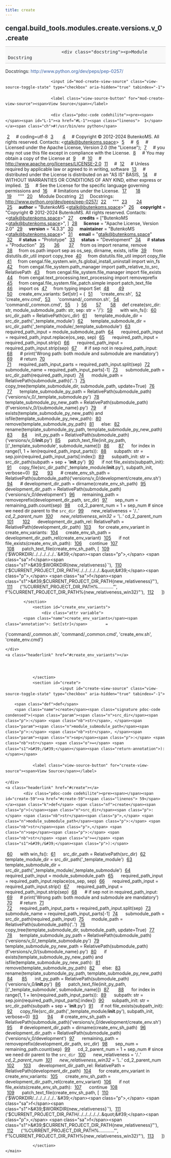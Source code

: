 ```yaml
---
title: create
---
```


<div>
    <main class="pdoc">
            <section class="module-info">
                    <h1 class="modulename">
cengal<wbr>.build_tools<wbr>.modules<wbr>.create<wbr>.versions<wbr>.v_0<wbr>.create    </h1>

                        <div class="docstring"><p>Module Docstring
Docstrings: <a href="http://www.python.org/dev/peps/pep-0257/">http://www.python.org/dev/peps/pep-0257/</a></p>
</div>

                        <input id="mod-create-view-source" class="view-source-toggle-state" type="checkbox" aria-hidden="true" tabindex="-1">

                        <label class="view-source-button" for="mod-create-view-source"><span>View Source</span></label>

                        <div class="pdoc-code codehilite"><pre><span></span><span id="L-1"><a href="#L-1"><span class="linenos">  1</span></a><span class="ch">#!/usr/bin/env python</span>
</span><span id="L-2"><a href="#L-2"><span class="linenos">  2</span></a><span class="c1"># coding=utf-8</span>
</span><span id="L-3"><a href="#L-3"><span class="linenos">  3</span></a>
</span><span id="L-4"><a href="#L-4"><span class="linenos">  4</span></a><span class="c1"># Copyright © 2012-2024 ButenkoMS. All rights reserved. Contacts: &lt;gtalk@butenkoms.space&gt;</span>
</span><span id="L-5"><a href="#L-5"><span class="linenos">  5</span></a><span class="c1"># </span>
</span><span id="L-6"><a href="#L-6"><span class="linenos">  6</span></a><span class="c1"># Licensed under the Apache License, Version 2.0 (the &quot;License&quot;);</span>
</span><span id="L-7"><a href="#L-7"><span class="linenos">  7</span></a><span class="c1"># you may not use this file except in compliance with the License.</span>
</span><span id="L-8"><a href="#L-8"><span class="linenos">  8</span></a><span class="c1"># You may obtain a copy of the License at</span>
</span><span id="L-9"><a href="#L-9"><span class="linenos">  9</span></a><span class="c1"># </span>
</span><span id="L-10"><a href="#L-10"><span class="linenos"> 10</span></a><span class="c1">#     http://www.apache.org/licenses/LICENSE-2.0</span>
</span><span id="L-11"><a href="#L-11"><span class="linenos"> 11</span></a><span class="c1"># </span>
</span><span id="L-12"><a href="#L-12"><span class="linenos"> 12</span></a><span class="c1"># Unless required by applicable law or agreed to in writing, software</span>
</span><span id="L-13"><a href="#L-13"><span class="linenos"> 13</span></a><span class="c1"># distributed under the License is distributed on an &quot;AS IS&quot; BASIS,</span>
</span><span id="L-14"><a href="#L-14"><span class="linenos"> 14</span></a><span class="c1"># WITHOUT WARRANTIES OR CONDITIONS OF ANY KIND, either express or implied.</span>
</span><span id="L-15"><a href="#L-15"><span class="linenos"> 15</span></a><span class="c1"># See the License for the specific language governing permissions and</span>
</span><span id="L-16"><a href="#L-16"><span class="linenos"> 16</span></a><span class="c1"># limitations under the License.</span>
</span><span id="L-17"><a href="#L-17"><span class="linenos"> 17</span></a>
</span><span id="L-18"><a href="#L-18"><span class="linenos"> 18</span></a>
</span><span id="L-19"><a href="#L-19"><span class="linenos"> 19</span></a><span class="sd">&quot;&quot;&quot;</span>
</span><span id="L-20"><a href="#L-20"><span class="linenos"> 20</span></a><span class="sd">Module Docstring</span>
</span><span id="L-21"><a href="#L-21"><span class="linenos"> 21</span></a><span class="sd">Docstrings: http://www.python.org/dev/peps/pep-0257/</span>
</span><span id="L-22"><a href="#L-22"><span class="linenos"> 22</span></a><span class="sd">&quot;&quot;&quot;</span>
</span><span id="L-23"><a href="#L-23"><span class="linenos"> 23</span></a>
</span><span id="L-24"><a href="#L-24"><span class="linenos"> 24</span></a>
</span><span id="L-25"><a href="#L-25"><span class="linenos"> 25</span></a><span class="n">__author__</span> <span class="o">=</span> <span class="s2">&quot;ButenkoMS &lt;gtalk@butenkoms.space&gt;&quot;</span>
</span><span id="L-26"><a href="#L-26"><span class="linenos"> 26</span></a><span class="n">__copyright__</span> <span class="o">=</span> <span class="s2">&quot;Copyright © 2012-2024 ButenkoMS. All rights reserved. Contacts: &lt;gtalk@butenkoms.space&gt;&quot;</span>
</span><span id="L-27"><a href="#L-27"><span class="linenos"> 27</span></a><span class="n">__credits__</span> <span class="o">=</span> <span class="p">[</span><span class="s2">&quot;ButenkoMS &lt;gtalk@butenkoms.space&gt;&quot;</span><span class="p">,</span> <span class="p">]</span>
</span><span id="L-28"><a href="#L-28"><span class="linenos"> 28</span></a><span class="n">__license__</span> <span class="o">=</span> <span class="s2">&quot;Apache License, Version 2.0&quot;</span>
</span><span id="L-29"><a href="#L-29"><span class="linenos"> 29</span></a><span class="n">__version__</span> <span class="o">=</span> <span class="s2">&quot;4.3.3&quot;</span>
</span><span id="L-30"><a href="#L-30"><span class="linenos"> 30</span></a><span class="n">__maintainer__</span> <span class="o">=</span> <span class="s2">&quot;ButenkoMS &lt;gtalk@butenkoms.space&gt;&quot;</span>
</span><span id="L-31"><a href="#L-31"><span class="linenos"> 31</span></a><span class="n">__email__</span> <span class="o">=</span> <span class="s2">&quot;gtalk@butenkoms.space&quot;</span>
</span><span id="L-32"><a href="#L-32"><span class="linenos"> 32</span></a><span class="c1"># __status__ = &quot;Prototype&quot;</span>
</span><span id="L-33"><a href="#L-33"><span class="linenos"> 33</span></a><span class="n">__status__</span> <span class="o">=</span> <span class="s2">&quot;Development&quot;</span>
</span><span id="L-34"><a href="#L-34"><span class="linenos"> 34</span></a><span class="c1"># __status__ = &quot;Production&quot;</span>
</span><span id="L-35"><a href="#L-35"><span class="linenos"> 35</span></a>
</span><span id="L-36"><a href="#L-36"><span class="linenos"> 36</span></a>
</span><span id="L-37"><a href="#L-37"><span class="linenos"> 37</span></a><span class="kn">from</span> <span class="nn">os</span> <span class="kn">import</span> <span class="n">rename</span><span class="p">,</span> <span class="n">remove</span>
</span><span id="L-38"><a href="#L-38"><span class="linenos"> 38</span></a><span class="kn">from</span> <span class="nn">os.path</span> <span class="kn">import</span> <span class="n">sep</span> <span class="k">as</span> <span class="n">os_sep</span><span class="p">,</span> <span class="n">dirname</span><span class="p">,</span> <span class="n">exists</span><span class="p">,</span> <span class="n">isfile</span>
</span><span id="L-39"><a href="#L-39"><span class="linenos"> 39</span></a><span class="kn">from</span> <span class="nn">distutils.dir_util</span> <span class="kn">import</span> <span class="n">copy_tree</span>
</span><span id="L-40"><a href="#L-40"><span class="linenos"> 40</span></a><span class="kn">from</span> <span class="nn">distutils.file_util</span> <span class="kn">import</span> <span class="n">copy_file</span>
</span><span id="L-41"><a href="#L-41"><span class="linenos"> 41</span></a><span class="kn">from</span> <span class="nn">cengal.file_system.win_fs.global_install_uninstall</span> <span class="kn">import</span> <span class="n">win_fs</span>
</span><span id="L-42"><a href="#L-42"><span class="linenos"> 42</span></a><span class="kn">from</span> <span class="nn">cengal.file_system.path_manager</span> <span class="kn">import</span> <span class="n">path_relative_to_src</span><span class="p">,</span> <span class="n">RelativePath</span>
</span><span id="L-43"><a href="#L-43"><span class="linenos"> 43</span></a><span class="kn">from</span> <span class="nn">cengal.file_system.file_manager</span> <span class="kn">import</span> <span class="n">file_exists</span>
</span><span id="L-44"><a href="#L-44"><span class="linenos"> 44</span></a><span class="kn">from</span> <span class="nn">cengal.text_processing.text_processing</span> <span class="kn">import</span> <span class="n">removeprefix</span>
</span><span id="L-45"><a href="#L-45"><span class="linenos"> 45</span></a><span class="kn">from</span> <span class="nn">cengal.file_system.file_patch.simple</span> <span class="kn">import</span> <span class="n">patch_text_file</span>
</span><span id="L-46"><a href="#L-46"><span class="linenos"> 46</span></a><span class="kn">import</span> <span class="nn">os</span>
</span><span id="L-47"><a href="#L-47"><span class="linenos"> 47</span></a><span class="kn">from</span> <span class="nn">typing</span> <span class="kn">import</span> <span class="n">Set</span>
</span><span id="L-48"><a href="#L-48"><span class="linenos"> 48</span></a>
</span><span id="L-49"><a href="#L-49"><span class="linenos"> 49</span></a>
</span><span id="L-50"><a href="#L-50"><span class="linenos"> 50</span></a><span class="n">create_env_variants</span><span class="p">:</span> <span class="n">Set</span><span class="p">[</span><span class="nb">str</span><span class="p">]</span> <span class="o">=</span> <span class="p">{</span>
</span><span id="L-51"><a href="#L-51"><span class="linenos"> 51</span></a>    <span class="s1">&#39;create_env.sh&#39;</span><span class="p">,</span>
</span><span id="L-52"><a href="#L-52"><span class="linenos"> 52</span></a>    <span class="s1">&#39;create_env.cmd&#39;</span><span class="p">,</span>
</span><span id="L-53"><a href="#L-53"><span class="linenos"> 53</span></a>    <span class="s1">&#39;command/_common.sh&#39;</span><span class="p">,</span>
</span><span id="L-54"><a href="#L-54"><span class="linenos"> 54</span></a>    <span class="s1">&#39;command/_common.cmd&#39;</span><span class="p">,</span>
</span><span id="L-55"><a href="#L-55"><span class="linenos"> 55</span></a><span class="p">}</span>
</span><span id="L-56"><a href="#L-56"><span class="linenos"> 56</span></a>
</span><span id="L-57"><a href="#L-57"><span class="linenos"> 57</span></a>
</span><span id="L-58"><a href="#L-58"><span class="linenos"> 58</span></a><span class="k">def</span> <span class="nf">create</span><span class="p">(</span><span class="n">src_dir</span><span class="p">:</span> <span class="nb">str</span><span class="p">,</span> <span class="n">module_submodule_path</span><span class="p">:</span> <span class="nb">str</span><span class="p">,</span> <span class="n">sep</span><span class="p">:</span> <span class="nb">str</span> <span class="o">=</span> <span class="s1">&#39;/&#39;</span><span class="p">):</span>
</span><span id="L-59"><a href="#L-59"><span class="linenos"> 59</span></a>    <span class="k">with</span> <span class="n">win_fs</span><span class="p">():</span>
</span><span id="L-60"><a href="#L-60"><span class="linenos"> 60</span></a>        <span class="n">src_dir_path</span> <span class="o">=</span> <span class="n">RelativePath</span><span class="p">(</span><span class="n">src_dir</span><span class="p">)</span>
</span><span id="L-61"><a href="#L-61"><span class="linenos"> 61</span></a>        <span class="n">template_module_dir</span> <span class="o">=</span> <span class="n">src_dir_path</span><span class="p">(</span><span class="s1">&#39;_template_module&#39;</span><span class="p">)</span>
</span><span id="L-62"><a href="#L-62"><span class="linenos"> 62</span></a>        <span class="n">template_submodule_dir</span> <span class="o">=</span> <span class="n">src_dir_path</span><span class="p">(</span><span class="s1">&#39;_template_module/_template_submodule&#39;</span><span class="p">)</span>
</span><span id="L-63"><a href="#L-63"><span class="linenos"> 63</span></a>        <span class="n">required_path_input</span> <span class="o">=</span> <span class="n">module_submodule_path</span>
</span><span id="L-64"><a href="#L-64"><span class="linenos"> 64</span></a>        <span class="n">required_path_input</span> <span class="o">=</span> <span class="n">required_path_input</span><span class="o">.</span><span class="n">replace</span><span class="p">(</span><span class="n">os_sep</span><span class="p">,</span> <span class="n">sep</span><span class="p">)</span>
</span><span id="L-65"><a href="#L-65"><span class="linenos"> 65</span></a>        <span class="n">required_path_input</span> <span class="o">=</span> <span class="n">required_path_input</span><span class="o">.</span><span class="n">strip</span><span class="p">()</span>
</span><span id="L-66"><a href="#L-66"><span class="linenos"> 66</span></a>        <span class="n">required_path_input</span> <span class="o">=</span> <span class="n">required_path_input</span><span class="o">.</span><span class="n">strip</span><span class="p">(</span><span class="n">sep</span><span class="p">)</span>
</span><span id="L-67"><a href="#L-67"><span class="linenos"> 67</span></a>        <span class="c1"># if sep not in required_path_input:</span>
</span><span id="L-68"><a href="#L-68"><span class="linenos"> 68</span></a>        <span class="c1">#     print(&#39;Wrong path: both module and submodule are mandatory&#39;)</span>
</span><span id="L-69"><a href="#L-69"><span class="linenos"> 69</span></a>        <span class="c1">#     return</span>
</span><span id="L-70"><a href="#L-70"><span class="linenos"> 70</span></a>        
</span><span id="L-71"><a href="#L-71"><span class="linenos"> 71</span></a>        <span class="n">required_path_input_parts</span> <span class="o">=</span> <span class="n">required_path_input</span><span class="o">.</span><span class="n">split</span><span class="p">(</span><span class="n">sep</span><span class="p">)</span>
</span><span id="L-72"><a href="#L-72"><span class="linenos"> 72</span></a>        <span class="n">submodule_name</span> <span class="o">=</span> <span class="n">required_path_input_parts</span><span class="p">[</span><span class="o">-</span><span class="mi">1</span><span class="p">]</span>
</span><span id="L-73"><a href="#L-73"><span class="linenos"> 73</span></a>        <span class="n">submodule_path</span> <span class="o">=</span> <span class="n">src_dir_path</span><span class="p">(</span><span class="n">required_path_input</span><span class="p">)</span>
</span><span id="L-74"><a href="#L-74"><span class="linenos"> 74</span></a>        <span class="n">module_path</span> <span class="o">=</span> <span class="n">RelativePath</span><span class="p">(</span><span class="n">submodule_path</span><span class="p">)(</span><span class="s1">&#39;..&#39;</span><span class="p">)</span>
</span><span id="L-75"><a href="#L-75"><span class="linenos"> 75</span></a>        <span class="n">copy_tree</span><span class="p">(</span><span class="n">template_submodule_dir</span><span class="p">,</span> <span class="n">submodule_path</span><span class="p">,</span> <span class="n">update</span><span class="o">=</span><span class="kc">True</span><span class="p">)</span>
</span><span id="L-76"><a href="#L-76"><span class="linenos"> 76</span></a>
</span><span id="L-77"><a href="#L-77"><span class="linenos"> 77</span></a>        <span class="n">template_submodule_py_path</span> <span class="o">=</span> <span class="n">RelativePath</span><span class="p">(</span><span class="n">submodule_path</span><span class="p">)(</span><span class="s1">&#39;versions/v_0/_template_submodule.py&#39;</span><span class="p">)</span>
</span><span id="L-78"><a href="#L-78"><span class="linenos"> 78</span></a>        <span class="n">template_submodule_py_new_path</span> <span class="o">=</span> <span class="n">RelativePath</span><span class="p">(</span><span class="n">submodule_path</span><span class="p">)(</span><span class="sa">f</span><span class="s1">&#39;versions/v_0/</span><span class="si">{</span><span class="n">submodule_name</span><span class="si">}</span><span class="s1">.py&#39;</span><span class="p">)</span>
</span><span id="L-79"><a href="#L-79"><span class="linenos"> 79</span></a>        <span class="k">if</span> <span class="n">exists</span><span class="p">(</span><span class="n">template_submodule_py_new_path</span><span class="p">)</span> <span class="ow">and</span> <span class="n">isfile</span><span class="p">(</span><span class="n">template_submodule_py_new_path</span><span class="p">):</span>
</span><span id="L-80"><a href="#L-80"><span class="linenos"> 80</span></a>            <span class="n">remove</span><span class="p">(</span><span class="n">template_submodule_py_path</span><span class="p">)</span>
</span><span id="L-81"><a href="#L-81"><span class="linenos"> 81</span></a>        <span class="k">else</span><span class="p">:</span>
</span><span id="L-82"><a href="#L-82"><span class="linenos"> 82</span></a>            <span class="n">rename</span><span class="p">(</span><span class="n">template_submodule_py_path</span><span class="p">,</span> <span class="n">template_submodule_py_new_path</span><span class="p">)</span>
</span><span id="L-83"><a href="#L-83"><span class="linenos"> 83</span></a>
</span><span id="L-84"><a href="#L-84"><span class="linenos"> 84</span></a>        <span class="n">init_py_path</span> <span class="o">=</span> <span class="n">RelativePath</span><span class="p">(</span><span class="n">submodule_path</span><span class="p">)(</span><span class="s1">&#39;versions/v_0/__init__.py&#39;</span><span class="p">)</span>
</span><span id="L-85"><a href="#L-85"><span class="linenos"> 85</span></a>        <span class="n">patch_text_file</span><span class="p">(</span><span class="n">init_py_path</span><span class="p">,</span> <span class="p">[(</span><span class="s1">&#39;_template_submodule&#39;</span><span class="p">,</span> <span class="n">submodule_name</span><span class="p">)])</span>
</span><span id="L-86"><a href="#L-86"><span class="linenos"> 86</span></a>
</span><span id="L-87"><a href="#L-87"><span class="linenos"> 87</span></a>        <span class="k">for</span> <span class="n">index</span> <span class="ow">in</span> <span class="nb">range</span><span class="p">(</span><span class="mi">1</span><span class="p">,</span> <span class="mi">1</span> <span class="o">+</span> <span class="nb">len</span><span class="p">(</span><span class="n">required_path_input_parts</span><span class="p">)):</span>
</span><span id="L-88"><a href="#L-88"><span class="linenos"> 88</span></a>            <span class="n">subpath</span><span class="p">:</span> <span class="nb">str</span> <span class="o">=</span> <span class="n">sep</span><span class="o">.</span><span class="n">join</span><span class="p">(</span><span class="n">required_path_input_parts</span><span class="p">[:</span><span class="n">index</span><span class="p">])</span>
</span><span id="L-89"><a href="#L-89"><span class="linenos"> 89</span></a>            <span class="n">subpath_init</span><span class="p">:</span> <span class="nb">str</span> <span class="o">=</span> <span class="n">src_dir_path</span><span class="p">(</span><span class="n">subpath</span> <span class="o">+</span> <span class="n">sep</span> <span class="o">+</span> <span class="s1">&#39;__init__.py&#39;</span><span class="p">)</span>
</span><span id="L-90"><a href="#L-90"><span class="linenos"> 90</span></a>            <span class="k">if</span> <span class="ow">not</span> <span class="n">file_exists</span><span class="p">(</span><span class="n">subpath_init</span><span class="p">):</span>
</span><span id="L-91"><a href="#L-91"><span class="linenos"> 91</span></a>                <span class="n">copy_file</span><span class="p">(</span><span class="n">src_dir_path</span><span class="p">(</span><span class="s1">&#39;_template_module/__init__.py&#39;</span><span class="p">),</span> <span class="n">subpath_init</span><span class="p">,</span> <span class="n">verbose</span><span class="o">=</span><span class="mi">0</span><span class="p">)</span>
</span><span id="L-92"><a href="#L-92"><span class="linenos"> 92</span></a>
</span><span id="L-93"><a href="#L-93"><span class="linenos"> 93</span></a>        <span class="c1"># create_env_sh_path = RelativePath(submodule_path)(&#39;versions/v_0/development/create_env.sh&#39;)</span>
</span><span id="L-94"><a href="#L-94"><span class="linenos"> 94</span></a>        <span class="c1"># development_dir_path = dirname(create_env_sh_path)</span>
</span><span id="L-95"><a href="#L-95"><span class="linenos"> 95</span></a>        <span class="n">development_dir_path</span> <span class="o">=</span> <span class="n">RelativePath</span><span class="p">(</span><span class="n">submodule_path</span><span class="p">)(</span><span class="s1">&#39;versions/v_0/development&#39;</span><span class="p">)</span>
</span><span id="L-96"><a href="#L-96"><span class="linenos"> 96</span></a>        <span class="n">remaining_path</span> <span class="o">=</span> <span class="n">removeprefix</span><span class="p">(</span><span class="n">development_dir_path</span><span class="p">,</span> <span class="n">src_dir</span><span class="p">)</span>
</span><span id="L-97"><a href="#L-97"><span class="linenos"> 97</span></a>        <span class="n">sep_num</span> <span class="o">=</span> <span class="n">remaining_path</span><span class="o">.</span><span class="n">count</span><span class="p">(</span><span class="n">sep</span><span class="p">)</span>
</span><span id="L-98"><a href="#L-98"><span class="linenos"> 98</span></a>        <span class="n">cd_2_parent_num</span> <span class="o">=</span> <span class="mi">1</span> <span class="o">+</span> <span class="n">sep_num</span>  <span class="c1"># since we need dir parent to the `src_dir`</span>
</span><span id="L-99"><a href="#L-99"><span class="linenos"> 99</span></a>        <span class="n">new_relativeness</span> <span class="o">=</span> <span class="s1">&#39;/..&#39;</span> <span class="o">*</span> <span class="n">cd_2_parent_num</span>
</span><span id="L-100"><a href="#L-100"><span class="linenos">100</span></a>        <span class="n">new_relativeness_win32</span> <span class="o">=</span> <span class="s1">&#39;</span><span class="se">\\</span><span class="s1">..&#39;</span> <span class="o">*</span> <span class="n">cd_2_parent_num</span>
</span><span id="L-101"><a href="#L-101"><span class="linenos">101</span></a>
</span><span id="L-102"><a href="#L-102"><span class="linenos">102</span></a>        <span class="n">development_dir_path_rel</span><span class="p">:</span> <span class="n">RelativePath</span> <span class="o">=</span> <span class="n">RelativePath</span><span class="p">(</span><span class="n">development_dir_path</span><span class="p">)</span>
</span><span id="L-103"><a href="#L-103"><span class="linenos">103</span></a>        <span class="k">for</span> <span class="n">create_env_variant</span> <span class="ow">in</span> <span class="n">create_env_variants</span><span class="p">:</span>
</span><span id="L-104"><a href="#L-104"><span class="linenos">104</span></a>            <span class="n">create_env_sh_path</span> <span class="o">=</span> <span class="n">development_dir_path_rel</span><span class="p">(</span><span class="n">create_env_variant</span><span class="p">)</span>
</span><span id="L-105"><a href="#L-105"><span class="linenos">105</span></a>            <span class="k">if</span> <span class="ow">not</span> <span class="n">file_exists</span><span class="p">(</span><span class="n">create_env_sh_path</span><span class="p">):</span>
</span><span id="L-106"><a href="#L-106"><span class="linenos">106</span></a>                <span class="k">continue</span>
</span><span id="L-107"><a href="#L-107"><span class="linenos">107</span></a>            
</span><span id="L-108"><a href="#L-108"><span class="linenos">108</span></a>            <span class="n">patch_text_file</span><span class="p">(</span><span class="n">create_env_sh_path</span><span class="p">,</span> <span class="p">[</span>
</span><span id="L-109"><a href="#L-109"><span class="linenos">109</span></a>                <span class="p">(</span><span class="s1">&#39;$WORKDIR/../../../../../..`&#39;</span><span class="p">,</span> <span class="sa">f</span><span class="s1">&#39;$WORKDIR</span><span class="si">{</span><span class="n">new_relativeness</span><span class="si">}</span><span class="s1">`&#39;</span><span class="p">),</span>
</span><span id="L-110"><a href="#L-110"><span class="linenos">110</span></a>                <span class="p">(</span><span class="s1">&#39;$CURRENT_PROJECT_DIR_PATH/../../../../../..&quot;&#39;</span><span class="p">,</span> <span class="sa">f</span><span class="s1">&#39;$CURRENT_PROJECT_DIR_PATH</span><span class="si">{</span><span class="n">new_relativeness</span><span class="si">}</span><span class="s1">&quot;&#39;</span><span class="p">),</span>
</span><span id="L-111"><a href="#L-111"><span class="linenos">111</span></a>                <span class="p">(</span><span class="s1">&#39;%CURRENT_PROJECT_DIR_PATH%\..\..\..\..\..\..&quot;&#39;</span><span class="p">,</span> <span class="sa">f</span><span class="s1">&#39;%CURRENT_PROJECT_DIR_PATH%</span><span class="si">{</span><span class="n">new_relativeness_win32</span><span class="si">}</span><span class="s1">&quot;&#39;</span><span class="p">),</span>
</span><span id="L-112"><a href="#L-112"><span class="linenos">112</span></a>            <span class="p">])</span>
</span></pre></div>


            </section>
                <section id="create_env_variants">
                    <div class="attr variable">
            <span class="name">create_env_variants</span><span class="annotation">: Set[str]</span>        =
<span class="default_value">{&#39;command/_common.sh&#39;, &#39;command/_common.cmd&#39;, &#39;create_env.sh&#39;, &#39;create_env.cmd&#39;}</span>

        
    </div>
    <a class="headerlink" href="#create_env_variants"></a>
    
    

                </section>
                <section id="create">
                            <input id="create-view-source" class="view-source-toggle-state" type="checkbox" aria-hidden="true" tabindex="-1">
<div class="attr function">
            
        <span class="def">def</span>
        <span class="name">create</span><span class="signature pdoc-code condensed">(<span class="param"><span class="n">src_dir</span><span class="p">:</span> <span class="nb">str</span>, </span><span class="param"><span class="n">module_submodule_path</span><span class="p">:</span> <span class="nb">str</span>, </span><span class="param"><span class="n">sep</span><span class="p">:</span> <span class="nb">str</span> <span class="o">=</span> <span class="s1">&#39;/&#39;</span></span><span class="return-annotation">):</span></span>

                <label class="view-source-button" for="create-view-source"><span>View Source</span></label>

    </div>
    <a class="headerlink" href="#create"></a>
            <div class="pdoc-code codehilite"><pre><span></span><span id="create-59"><a href="#create-59"><span class="linenos"> 59</span></a><span class="k">def</span> <span class="nf">create</span><span class="p">(</span><span class="n">src_dir</span><span class="p">:</span> <span class="nb">str</span><span class="p">,</span> <span class="n">module_submodule_path</span><span class="p">:</span> <span class="nb">str</span><span class="p">,</span> <span class="n">sep</span><span class="p">:</span> <span class="nb">str</span> <span class="o">=</span> <span class="s1">&#39;/&#39;</span><span class="p">):</span>
</span><span id="create-60"><a href="#create-60"><span class="linenos"> 60</span></a>    <span class="k">with</span> <span class="n">win_fs</span><span class="p">():</span>
</span><span id="create-61"><a href="#create-61"><span class="linenos"> 61</span></a>        <span class="n">src_dir_path</span> <span class="o">=</span> <span class="n">RelativePath</span><span class="p">(</span><span class="n">src_dir</span><span class="p">)</span>
</span><span id="create-62"><a href="#create-62"><span class="linenos"> 62</span></a>        <span class="n">template_module_dir</span> <span class="o">=</span> <span class="n">src_dir_path</span><span class="p">(</span><span class="s1">&#39;_template_module&#39;</span><span class="p">)</span>
</span><span id="create-63"><a href="#create-63"><span class="linenos"> 63</span></a>        <span class="n">template_submodule_dir</span> <span class="o">=</span> <span class="n">src_dir_path</span><span class="p">(</span><span class="s1">&#39;_template_module/_template_submodule&#39;</span><span class="p">)</span>
</span><span id="create-64"><a href="#create-64"><span class="linenos"> 64</span></a>        <span class="n">required_path_input</span> <span class="o">=</span> <span class="n">module_submodule_path</span>
</span><span id="create-65"><a href="#create-65"><span class="linenos"> 65</span></a>        <span class="n">required_path_input</span> <span class="o">=</span> <span class="n">required_path_input</span><span class="o">.</span><span class="n">replace</span><span class="p">(</span><span class="n">os_sep</span><span class="p">,</span> <span class="n">sep</span><span class="p">)</span>
</span><span id="create-66"><a href="#create-66"><span class="linenos"> 66</span></a>        <span class="n">required_path_input</span> <span class="o">=</span> <span class="n">required_path_input</span><span class="o">.</span><span class="n">strip</span><span class="p">()</span>
</span><span id="create-67"><a href="#create-67"><span class="linenos"> 67</span></a>        <span class="n">required_path_input</span> <span class="o">=</span> <span class="n">required_path_input</span><span class="o">.</span><span class="n">strip</span><span class="p">(</span><span class="n">sep</span><span class="p">)</span>
</span><span id="create-68"><a href="#create-68"><span class="linenos"> 68</span></a>        <span class="c1"># if sep not in required_path_input:</span>
</span><span id="create-69"><a href="#create-69"><span class="linenos"> 69</span></a>        <span class="c1">#     print(&#39;Wrong path: both module and submodule are mandatory&#39;)</span>
</span><span id="create-70"><a href="#create-70"><span class="linenos"> 70</span></a>        <span class="c1">#     return</span>
</span><span id="create-71"><a href="#create-71"><span class="linenos"> 71</span></a>        
</span><span id="create-72"><a href="#create-72"><span class="linenos"> 72</span></a>        <span class="n">required_path_input_parts</span> <span class="o">=</span> <span class="n">required_path_input</span><span class="o">.</span><span class="n">split</span><span class="p">(</span><span class="n">sep</span><span class="p">)</span>
</span><span id="create-73"><a href="#create-73"><span class="linenos"> 73</span></a>        <span class="n">submodule_name</span> <span class="o">=</span> <span class="n">required_path_input_parts</span><span class="p">[</span><span class="o">-</span><span class="mi">1</span><span class="p">]</span>
</span><span id="create-74"><a href="#create-74"><span class="linenos"> 74</span></a>        <span class="n">submodule_path</span> <span class="o">=</span> <span class="n">src_dir_path</span><span class="p">(</span><span class="n">required_path_input</span><span class="p">)</span>
</span><span id="create-75"><a href="#create-75"><span class="linenos"> 75</span></a>        <span class="n">module_path</span> <span class="o">=</span> <span class="n">RelativePath</span><span class="p">(</span><span class="n">submodule_path</span><span class="p">)(</span><span class="s1">&#39;..&#39;</span><span class="p">)</span>
</span><span id="create-76"><a href="#create-76"><span class="linenos"> 76</span></a>        <span class="n">copy_tree</span><span class="p">(</span><span class="n">template_submodule_dir</span><span class="p">,</span> <span class="n">submodule_path</span><span class="p">,</span> <span class="n">update</span><span class="o">=</span><span class="kc">True</span><span class="p">)</span>
</span><span id="create-77"><a href="#create-77"><span class="linenos"> 77</span></a>
</span><span id="create-78"><a href="#create-78"><span class="linenos"> 78</span></a>        <span class="n">template_submodule_py_path</span> <span class="o">=</span> <span class="n">RelativePath</span><span class="p">(</span><span class="n">submodule_path</span><span class="p">)(</span><span class="s1">&#39;versions/v_0/_template_submodule.py&#39;</span><span class="p">)</span>
</span><span id="create-79"><a href="#create-79"><span class="linenos"> 79</span></a>        <span class="n">template_submodule_py_new_path</span> <span class="o">=</span> <span class="n">RelativePath</span><span class="p">(</span><span class="n">submodule_path</span><span class="p">)(</span><span class="sa">f</span><span class="s1">&#39;versions/v_0/</span><span class="si">{</span><span class="n">submodule_name</span><span class="si">}</span><span class="s1">.py&#39;</span><span class="p">)</span>
</span><span id="create-80"><a href="#create-80"><span class="linenos"> 80</span></a>        <span class="k">if</span> <span class="n">exists</span><span class="p">(</span><span class="n">template_submodule_py_new_path</span><span class="p">)</span> <span class="ow">and</span> <span class="n">isfile</span><span class="p">(</span><span class="n">template_submodule_py_new_path</span><span class="p">):</span>
</span><span id="create-81"><a href="#create-81"><span class="linenos"> 81</span></a>            <span class="n">remove</span><span class="p">(</span><span class="n">template_submodule_py_path</span><span class="p">)</span>
</span><span id="create-82"><a href="#create-82"><span class="linenos"> 82</span></a>        <span class="k">else</span><span class="p">:</span>
</span><span id="create-83"><a href="#create-83"><span class="linenos"> 83</span></a>            <span class="n">rename</span><span class="p">(</span><span class="n">template_submodule_py_path</span><span class="p">,</span> <span class="n">template_submodule_py_new_path</span><span class="p">)</span>
</span><span id="create-84"><a href="#create-84"><span class="linenos"> 84</span></a>
</span><span id="create-85"><a href="#create-85"><span class="linenos"> 85</span></a>        <span class="n">init_py_path</span> <span class="o">=</span> <span class="n">RelativePath</span><span class="p">(</span><span class="n">submodule_path</span><span class="p">)(</span><span class="s1">&#39;versions/v_0/__init__.py&#39;</span><span class="p">)</span>
</span><span id="create-86"><a href="#create-86"><span class="linenos"> 86</span></a>        <span class="n">patch_text_file</span><span class="p">(</span><span class="n">init_py_path</span><span class="p">,</span> <span class="p">[(</span><span class="s1">&#39;_template_submodule&#39;</span><span class="p">,</span> <span class="n">submodule_name</span><span class="p">)])</span>
</span><span id="create-87"><a href="#create-87"><span class="linenos"> 87</span></a>
</span><span id="create-88"><a href="#create-88"><span class="linenos"> 88</span></a>        <span class="k">for</span> <span class="n">index</span> <span class="ow">in</span> <span class="nb">range</span><span class="p">(</span><span class="mi">1</span><span class="p">,</span> <span class="mi">1</span> <span class="o">+</span> <span class="nb">len</span><span class="p">(</span><span class="n">required_path_input_parts</span><span class="p">)):</span>
</span><span id="create-89"><a href="#create-89"><span class="linenos"> 89</span></a>            <span class="n">subpath</span><span class="p">:</span> <span class="nb">str</span> <span class="o">=</span> <span class="n">sep</span><span class="o">.</span><span class="n">join</span><span class="p">(</span><span class="n">required_path_input_parts</span><span class="p">[:</span><span class="n">index</span><span class="p">])</span>
</span><span id="create-90"><a href="#create-90"><span class="linenos"> 90</span></a>            <span class="n">subpath_init</span><span class="p">:</span> <span class="nb">str</span> <span class="o">=</span> <span class="n">src_dir_path</span><span class="p">(</span><span class="n">subpath</span> <span class="o">+</span> <span class="n">sep</span> <span class="o">+</span> <span class="s1">&#39;__init__.py&#39;</span><span class="p">)</span>
</span><span id="create-91"><a href="#create-91"><span class="linenos"> 91</span></a>            <span class="k">if</span> <span class="ow">not</span> <span class="n">file_exists</span><span class="p">(</span><span class="n">subpath_init</span><span class="p">):</span>
</span><span id="create-92"><a href="#create-92"><span class="linenos"> 92</span></a>                <span class="n">copy_file</span><span class="p">(</span><span class="n">src_dir_path</span><span class="p">(</span><span class="s1">&#39;_template_module/__init__.py&#39;</span><span class="p">),</span> <span class="n">subpath_init</span><span class="p">,</span> <span class="n">verbose</span><span class="o">=</span><span class="mi">0</span><span class="p">)</span>
</span><span id="create-93"><a href="#create-93"><span class="linenos"> 93</span></a>
</span><span id="create-94"><a href="#create-94"><span class="linenos"> 94</span></a>        <span class="c1"># create_env_sh_path = RelativePath(submodule_path)(&#39;versions/v_0/development/create_env.sh&#39;)</span>
</span><span id="create-95"><a href="#create-95"><span class="linenos"> 95</span></a>        <span class="c1"># development_dir_path = dirname(create_env_sh_path)</span>
</span><span id="create-96"><a href="#create-96"><span class="linenos"> 96</span></a>        <span class="n">development_dir_path</span> <span class="o">=</span> <span class="n">RelativePath</span><span class="p">(</span><span class="n">submodule_path</span><span class="p">)(</span><span class="s1">&#39;versions/v_0/development&#39;</span><span class="p">)</span>
</span><span id="create-97"><a href="#create-97"><span class="linenos"> 97</span></a>        <span class="n">remaining_path</span> <span class="o">=</span> <span class="n">removeprefix</span><span class="p">(</span><span class="n">development_dir_path</span><span class="p">,</span> <span class="n">src_dir</span><span class="p">)</span>
</span><span id="create-98"><a href="#create-98"><span class="linenos"> 98</span></a>        <span class="n">sep_num</span> <span class="o">=</span> <span class="n">remaining_path</span><span class="o">.</span><span class="n">count</span><span class="p">(</span><span class="n">sep</span><span class="p">)</span>
</span><span id="create-99"><a href="#create-99"><span class="linenos"> 99</span></a>        <span class="n">cd_2_parent_num</span> <span class="o">=</span> <span class="mi">1</span> <span class="o">+</span> <span class="n">sep_num</span>  <span class="c1"># since we need dir parent to the `src_dir`</span>
</span><span id="create-100"><a href="#create-100"><span class="linenos">100</span></a>        <span class="n">new_relativeness</span> <span class="o">=</span> <span class="s1">&#39;/..&#39;</span> <span class="o">*</span> <span class="n">cd_2_parent_num</span>
</span><span id="create-101"><a href="#create-101"><span class="linenos">101</span></a>        <span class="n">new_relativeness_win32</span> <span class="o">=</span> <span class="s1">&#39;</span><span class="se">\\</span><span class="s1">..&#39;</span> <span class="o">*</span> <span class="n">cd_2_parent_num</span>
</span><span id="create-102"><a href="#create-102"><span class="linenos">102</span></a>
</span><span id="create-103"><a href="#create-103"><span class="linenos">103</span></a>        <span class="n">development_dir_path_rel</span><span class="p">:</span> <span class="n">RelativePath</span> <span class="o">=</span> <span class="n">RelativePath</span><span class="p">(</span><span class="n">development_dir_path</span><span class="p">)</span>
</span><span id="create-104"><a href="#create-104"><span class="linenos">104</span></a>        <span class="k">for</span> <span class="n">create_env_variant</span> <span class="ow">in</span> <span class="n">create_env_variants</span><span class="p">:</span>
</span><span id="create-105"><a href="#create-105"><span class="linenos">105</span></a>            <span class="n">create_env_sh_path</span> <span class="o">=</span> <span class="n">development_dir_path_rel</span><span class="p">(</span><span class="n">create_env_variant</span><span class="p">)</span>
</span><span id="create-106"><a href="#create-106"><span class="linenos">106</span></a>            <span class="k">if</span> <span class="ow">not</span> <span class="n">file_exists</span><span class="p">(</span><span class="n">create_env_sh_path</span><span class="p">):</span>
</span><span id="create-107"><a href="#create-107"><span class="linenos">107</span></a>                <span class="k">continue</span>
</span><span id="create-108"><a href="#create-108"><span class="linenos">108</span></a>            
</span><span id="create-109"><a href="#create-109"><span class="linenos">109</span></a>            <span class="n">patch_text_file</span><span class="p">(</span><span class="n">create_env_sh_path</span><span class="p">,</span> <span class="p">[</span>
</span><span id="create-110"><a href="#create-110"><span class="linenos">110</span></a>                <span class="p">(</span><span class="s1">&#39;$WORKDIR/../../../../../..`&#39;</span><span class="p">,</span> <span class="sa">f</span><span class="s1">&#39;$WORKDIR</span><span class="si">{</span><span class="n">new_relativeness</span><span class="si">}</span><span class="s1">`&#39;</span><span class="p">),</span>
</span><span id="create-111"><a href="#create-111"><span class="linenos">111</span></a>                <span class="p">(</span><span class="s1">&#39;$CURRENT_PROJECT_DIR_PATH/../../../../../..&quot;&#39;</span><span class="p">,</span> <span class="sa">f</span><span class="s1">&#39;$CURRENT_PROJECT_DIR_PATH</span><span class="si">{</span><span class="n">new_relativeness</span><span class="si">}</span><span class="s1">&quot;&#39;</span><span class="p">),</span>
</span><span id="create-112"><a href="#create-112"><span class="linenos">112</span></a>                <span class="p">(</span><span class="s1">&#39;%CURRENT_PROJECT_DIR_PATH%\..\..\..\..\..\..&quot;&#39;</span><span class="p">,</span> <span class="sa">f</span><span class="s1">&#39;%CURRENT_PROJECT_DIR_PATH%</span><span class="si">{</span><span class="n">new_relativeness_win32</span><span class="si">}</span><span class="s1">&quot;&#39;</span><span class="p">),</span>
</span><span id="create-113"><a href="#create-113"><span class="linenos">113</span></a>            <span class="p">])</span>
</span></pre></div>


    

                </section>
    </main>


<style>pre{line-height:125%;}span.linenos{color:inherit; background-color:transparent; padding-left:5px; padding-right:20px;}.pdoc-code .hll{background-color:#ffffcc}.pdoc-code{background:#f8f8f8;}.pdoc-code .c{color:#3D7B7B; font-style:italic}.pdoc-code .err{border:1px solid #FF0000}.pdoc-code .k{color:#008000; font-weight:bold}.pdoc-code .o{color:#666666}.pdoc-code .ch{color:#3D7B7B; font-style:italic}.pdoc-code .cm{color:#3D7B7B; font-style:italic}.pdoc-code .cp{color:#9C6500}.pdoc-code .cpf{color:#3D7B7B; font-style:italic}.pdoc-code .c1{color:#3D7B7B; font-style:italic}.pdoc-code .cs{color:#3D7B7B; font-style:italic}.pdoc-code .gd{color:#A00000}.pdoc-code .ge{font-style:italic}.pdoc-code .gr{color:#E40000}.pdoc-code .gh{color:#000080; font-weight:bold}.pdoc-code .gi{color:#008400}.pdoc-code .go{color:#717171}.pdoc-code .gp{color:#000080; font-weight:bold}.pdoc-code .gs{font-weight:bold}.pdoc-code .gu{color:#800080; font-weight:bold}.pdoc-code .gt{color:#0044DD}.pdoc-code .kc{color:#008000; font-weight:bold}.pdoc-code .kd{color:#008000; font-weight:bold}.pdoc-code .kn{color:#008000; font-weight:bold}.pdoc-code .kp{color:#008000}.pdoc-code .kr{color:#008000; font-weight:bold}.pdoc-code .kt{color:#B00040}.pdoc-code .m{color:#666666}.pdoc-code .s{color:#BA2121}.pdoc-code .na{color:#687822}.pdoc-code .nb{color:#008000}.pdoc-code .nc{color:#0000FF; font-weight:bold}.pdoc-code .no{color:#880000}.pdoc-code .nd{color:#AA22FF}.pdoc-code .ni{color:#717171; font-weight:bold}.pdoc-code .ne{color:#CB3F38; font-weight:bold}.pdoc-code .nf{color:#0000FF}.pdoc-code .nl{color:#767600}.pdoc-code .nn{color:#0000FF; font-weight:bold}.pdoc-code .nt{color:#008000; font-weight:bold}.pdoc-code .nv{color:#19177C}.pdoc-code .ow{color:#AA22FF; font-weight:bold}.pdoc-code .w{color:#bbbbbb}.pdoc-code .mb{color:#666666}.pdoc-code .mf{color:#666666}.pdoc-code .mh{color:#666666}.pdoc-code .mi{color:#666666}.pdoc-code .mo{color:#666666}.pdoc-code .sa{color:#BA2121}.pdoc-code .sb{color:#BA2121}.pdoc-code .sc{color:#BA2121}.pdoc-code .dl{color:#BA2121}.pdoc-code .sd{color:#BA2121; font-style:italic}.pdoc-code .s2{color:#BA2121}.pdoc-code .se{color:#AA5D1F; font-weight:bold}.pdoc-code .sh{color:#BA2121}.pdoc-code .si{color:#A45A77; font-weight:bold}.pdoc-code .sx{color:#008000}.pdoc-code .sr{color:#A45A77}.pdoc-code .s1{color:#BA2121}.pdoc-code .ss{color:#19177C}.pdoc-code .bp{color:#008000}.pdoc-code .fm{color:#0000FF}.pdoc-code .vc{color:#19177C}.pdoc-code .vg{color:#19177C}.pdoc-code .vi{color:#19177C}.pdoc-code .vm{color:#19177C}.pdoc-code .il{color:#666666}</style>
<style>:root{--pdoc-background:#fff;}.pdoc{--text:#212529;--muted:#6c757d;--link:#3660a5;--link-hover:#1659c5;--code:#f8f8f8;--active:#fff598;--accent:#eee;--accent2:#c1c1c1;--nav-hover:rgba(255, 255, 255, 0.5);--name:#0066BB;--def:#008800;--annotation:#007020;}</style>
<style>.pdoc{color:var(--text);box-sizing:border-box;line-height:1.5;background:none;}.pdoc .pdoc-button{cursor:pointer;display:inline-block;border:solid black 1px;border-radius:2px;font-size:.75rem;padding:calc(0.5em - 1px) 1em;transition:100ms all;}.pdoc .pdoc-alert{padding:1rem 1rem 1rem calc(1.5rem + 24px);border:1px solid transparent;border-radius:.25rem;background-repeat:no-repeat;background-position:1rem center;margin-bottom:1rem;}.pdoc .pdoc-alert > *:last-child{margin-bottom:0;}.pdoc .pdoc-alert-note {color:#084298;background-color:#cfe2ff;border-color:#b6d4fe;background-image:url("data:image/svg+xml,%3Csvg%20xmlns%3D%22http%3A//www.w3.org/2000/svg%22%20width%3D%2224%22%20height%3D%2224%22%20fill%3D%22%23084298%22%20viewBox%3D%220%200%2016%2016%22%3E%3Cpath%20d%3D%22M8%2016A8%208%200%201%200%208%200a8%208%200%200%200%200%2016zm.93-9.412-1%204.705c-.07.34.029.533.304.533.194%200%20.487-.07.686-.246l-.088.416c-.287.346-.92.598-1.465.598-.703%200-1.002-.422-.808-1.319l.738-3.468c.064-.293.006-.399-.287-.47l-.451-.081.082-.381%202.29-.287zM8%205.5a1%201%200%201%201%200-2%201%201%200%200%201%200%202z%22/%3E%3C/svg%3E");}.pdoc .pdoc-alert-warning{color:#664d03;background-color:#fff3cd;border-color:#ffecb5;background-image:url("data:image/svg+xml,%3Csvg%20xmlns%3D%22http%3A//www.w3.org/2000/svg%22%20width%3D%2224%22%20height%3D%2224%22%20fill%3D%22%23664d03%22%20viewBox%3D%220%200%2016%2016%22%3E%3Cpath%20d%3D%22M8.982%201.566a1.13%201.13%200%200%200-1.96%200L.165%2013.233c-.457.778.091%201.767.98%201.767h13.713c.889%200%201.438-.99.98-1.767L8.982%201.566zM8%205c.535%200%20.954.462.9.995l-.35%203.507a.552.552%200%200%201-1.1%200L7.1%205.995A.905.905%200%200%201%208%205zm.002%206a1%201%200%201%201%200%202%201%201%200%200%201%200-2z%22/%3E%3C/svg%3E");}.pdoc .pdoc-alert-danger{color:#842029;background-color:#f8d7da;border-color:#f5c2c7;background-image:url("data:image/svg+xml,%3Csvg%20xmlns%3D%22http%3A//www.w3.org/2000/svg%22%20width%3D%2224%22%20height%3D%2224%22%20fill%3D%22%23842029%22%20viewBox%3D%220%200%2016%2016%22%3E%3Cpath%20d%3D%22M5.52.359A.5.5%200%200%201%206%200h4a.5.5%200%200%201%20.474.658L8.694%206H12.5a.5.5%200%200%201%20.395.807l-7%209a.5.5%200%200%201-.873-.454L6.823%209.5H3.5a.5.5%200%200%201-.48-.641l2.5-8.5z%22/%3E%3C/svg%3E");}.pdoc .visually-hidden{position:absolute !important;width:1px !important;height:1px !important;padding:0 !important;margin:-1px !important;overflow:hidden !important;clip:rect(0, 0, 0, 0) !important;white-space:nowrap !important;border:0 !important;}.pdoc h1, .pdoc h2, .pdoc h3{font-weight:300;margin:.3em 0;padding:.2em 0;}.pdoc > section:not(.module-info) h1{font-size:1.5rem;font-weight:500;}.pdoc > section:not(.module-info) h2{font-size:1.4rem;font-weight:500;}.pdoc > section:not(.module-info) h3{font-size:1.3rem;font-weight:500;}.pdoc > section:not(.module-info) h4{font-size:1.2rem;}.pdoc > section:not(.module-info) h5{font-size:1.1rem;}.pdoc a{text-decoration:none;color:var(--link);}.pdoc a:hover{color:var(--link-hover);}.pdoc blockquote{margin-left:2rem;}.pdoc pre{border-top:1px solid var(--accent2);border-bottom:1px solid var(--accent2);margin-top:0;margin-bottom:1em;padding:.5rem 0 .5rem .5rem;overflow-x:auto;background-color:var(--code);}.pdoc code{color:var(--text);padding:.2em .4em;margin:0;font-size:85%;background-color:var(--accent);border-radius:6px;}.pdoc a > code{color:inherit;}.pdoc pre > code{display:inline-block;font-size:inherit;background:none;border:none;padding:0;}.pdoc > section:not(.module-info){margin-bottom:1.5rem;}.pdoc .modulename{margin-top:0;font-weight:bold;}.pdoc .modulename a{color:var(--link);transition:100ms all;}.pdoc .git-button{float:right;border:solid var(--link) 1px;}.pdoc .git-button:hover{background-color:var(--link);color:var(--pdoc-background);}.view-source-toggle-state,.view-source-toggle-state ~ .pdoc-code{display:none;}.view-source-toggle-state:checked ~ .pdoc-code{display:block;}.view-source-button{display:inline-block;float:right;font-size:.75rem;line-height:1.5rem;color:var(--muted);padding:0 .4rem 0 1.3rem;cursor:pointer;text-indent:-2px;}.view-source-button > span{visibility:hidden;}.module-info .view-source-button{float:none;display:flex;justify-content:flex-end;margin:-1.2rem .4rem -.2rem 0;}.view-source-button::before{position:absolute;content:"View Source";display:list-item;list-style-type:disclosure-closed;}.view-source-toggle-state:checked ~ .attr .view-source-button::before,.view-source-toggle-state:checked ~ .view-source-button::before{list-style-type:disclosure-open;}.pdoc .docstring{margin-bottom:1.5rem;}.pdoc section:not(.module-info) .docstring{margin-left:clamp(0rem, 5vw - 2rem, 1rem);}.pdoc .docstring .pdoc-code{margin-left:1em;margin-right:1em;}.pdoc h1:target,.pdoc h2:target,.pdoc h3:target,.pdoc h4:target,.pdoc h5:target,.pdoc h6:target,.pdoc .pdoc-code > pre > span:target{background-color:var(--active);box-shadow:-1rem 0 0 0 var(--active);}.pdoc .pdoc-code > pre > span:target{display:block;}.pdoc div:target > .attr,.pdoc section:target > .attr,.pdoc dd:target > a{background-color:var(--active);}.pdoc *{scroll-margin:2rem;}.pdoc .pdoc-code .linenos{user-select:none;}.pdoc .attr:hover{filter:contrast(0.95);}.pdoc section, .pdoc .classattr{position:relative;}.pdoc .headerlink{--width:clamp(1rem, 3vw, 2rem);position:absolute;top:0;left:calc(0rem - var(--width));transition:all 100ms ease-in-out;opacity:0;}.pdoc .headerlink::before{content:"#";display:block;text-align:center;width:var(--width);height:2.3rem;line-height:2.3rem;font-size:1.5rem;}.pdoc .attr:hover ~ .headerlink,.pdoc *:target > .headerlink,.pdoc .headerlink:hover{opacity:1;}.pdoc .attr{display:block;margin:.5rem 0 .5rem;padding:.4rem .4rem .4rem 1rem;background-color:var(--accent);overflow-x:auto;}.pdoc .classattr{margin-left:2rem;}.pdoc .name{color:var(--name);font-weight:bold;}.pdoc .def{color:var(--def);font-weight:bold;}.pdoc .signature{background-color:transparent;}.pdoc .param, .pdoc .return-annotation{white-space:pre;}.pdoc .signature.multiline .param{display:block;}.pdoc .signature.condensed .param{display:inline-block;}.pdoc .annotation{color:var(--annotation);}.pdoc .view-value-toggle-state,.pdoc .view-value-toggle-state ~ .default_value{display:none;}.pdoc .view-value-toggle-state:checked ~ .default_value{display:inherit;}.pdoc .view-value-button{font-size:.5rem;vertical-align:middle;border-style:dashed;margin-top:-0.1rem;}.pdoc .view-value-button:hover{background:white;}.pdoc .view-value-button::before{content:"show";text-align:center;width:2.2em;display:inline-block;}.pdoc .view-value-toggle-state:checked ~ .view-value-button::before{content:"hide";}.pdoc .inherited{margin-left:2rem;}.pdoc .inherited dt{font-weight:700;}.pdoc .inherited dt, .pdoc .inherited dd{display:inline;margin-left:0;margin-bottom:.5rem;}.pdoc .inherited dd:not(:last-child):after{content:", ";}.pdoc .inherited .class:before{content:"class ";}.pdoc .inherited .function a:after{content:"()";}.pdoc .search-result .docstring{overflow:auto;max-height:25vh;}.pdoc .search-result.focused > .attr{background-color:var(--active);}.pdoc .attribution{margin-top:2rem;display:block;opacity:0.5;transition:all 200ms;filter:grayscale(100%);}.pdoc .attribution:hover{opacity:1;filter:grayscale(0%);}.pdoc .attribution img{margin-left:5px;height:35px;vertical-align:middle;width:70px;transition:all 200ms;}.pdoc table{display:block;width:max-content;max-width:100%;overflow:auto;margin-bottom:1rem;}.pdoc table th{font-weight:600;}.pdoc table th, .pdoc table td{padding:6px 13px;border:1px solid var(--accent2);}</style></div>
